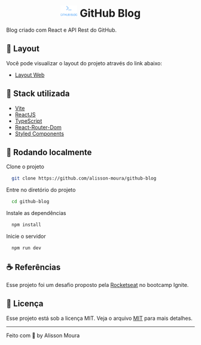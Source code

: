 
<h1 align="center"> <img alt="An coffee cup vector icon" src="https://raw.githubusercontent.com/alisson-moura/github-blog/main/src/assets/logo.svg" height="30px" />  GitHub Blog</h1>

Blog criado com React e API Rest do GitHub.

## 🔖 Layout

Você pode visualizar o layout do projeto através do link abaixo:

- [Layout Web](https://www.figma.com/file/r1b5b9GpAl9IzVmMDPkR9b/GitHub-Blog-(Community)?node-id=0%3A1)


## 🧰 Stack utilizada
- [Vite](https://vitejs.dev)
- [ReactJS](https://reactjs.org)
- [TypeScript](https://www.typescriptlang.org/)
- [React-Router-Dom](https://v5.reactrouter.com/web/guides/quick-start)
- [Styled Components](https://styled-components.com)



## 🚀 Rodando localmente

Clone o projeto

```bash
  git clone https://github.com/alisson-moura/github-blog
```

Entre no diretório do projeto

```bash
  cd github-blog
```

Instale as dependências

```bash
  npm install
```

Inicie o servidor

```bash
  npm run dev
```


## ☕ Referências
Esse projeto foi um desafio proposto pela [Rocketseat](https://www.rocketseat.com.br/) no bootcamp Ignite.


## 📝 Licença

Esse projeto está sob a licença MIT. Veja o arquivo [MIT](https://choosealicense.com/licenses/mit/) para mais detalhes.

---

Feito com 💜 by Alisson Moura
